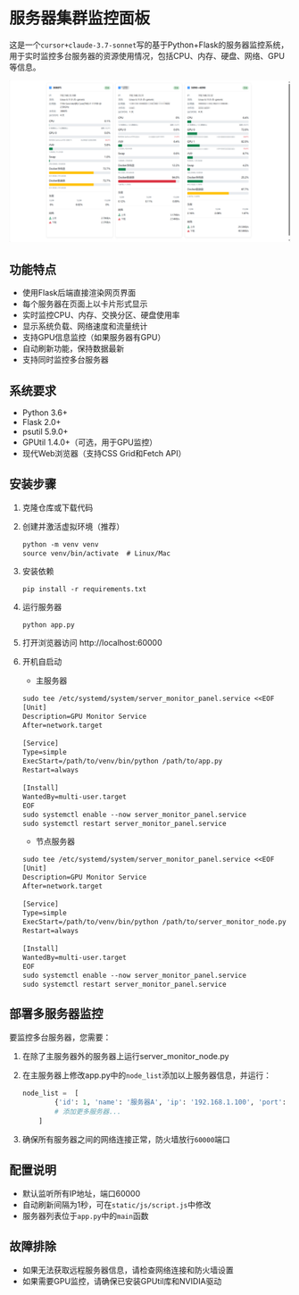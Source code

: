 # 服务器集群监控面板

这是一个`cursor+claude-3.7-sonnet`写的基于Python+Flask的服务器监控系统，用于实时监控多台服务器的资源使用情况，包括CPU、内存、硬盘、网络、GPU等信息。

![image-20250515090401342](src/image-20250515090401342.png)

## 功能特点

- 使用Flask后端直接渲染网页界面
- 每个服务器在页面上以卡片形式显示
- 实时监控CPU、内存、交换分区、硬盘使用率
- 显示系统负载、网络速度和流量统计
- 支持GPU信息监控（如果服务器有GPU）
- 自动刷新功能，保持数据最新
- 支持同时监控多台服务器

## 系统要求

- Python 3.6+
- Flask 2.0+
- psutil 5.9.0+
- GPUtil 1.4.0+（可选，用于GPU监控）
- 现代Web浏览器（支持CSS Grid和Fetch API）

## 安装步骤

1. 克隆仓库或下载代码

2. 创建并激活虚拟环境（推荐）
   ```
   python -m venv venv
   source venv/bin/activate  # Linux/Mac
   ```

3. 安装依赖
   ```
   pip install -r requirements.txt
   ```

4. 运行服务器
   ```
   python app.py
   ```

5. 打开浏览器访问 http://localhost:60000

6. 开机自启动

   - 主服务器

   ```Sh
   sudo tee /etc/systemd/system/server_monitor_panel.service <<EOF
   [Unit]
   Description=GPU Monitor Service
   After=network.target
   
   [Service]
   Type=simple
   ExecStart=/path/to/venv/bin/python /path/to/app.py
   Restart=always
   
   [Install]
   WantedBy=multi-user.target
   EOF
   sudo systemctl enable --now server_monitor_panel.service
   sudo systemctl restart server_monitor_panel.service
   ```
   
   - 节点服务器
   
   ```Sh
   sudo tee /etc/systemd/system/server_monitor_panel.service <<EOF
   [Unit]
   Description=GPU Monitor Service
   After=network.target
   
   [Service]
   Type=simple
   ExecStart=/path/to/venv/bin/python /path/to/server_monitor_node.py
   Restart=always
   
   [Install]
   WantedBy=multi-user.target
   EOF
   sudo systemctl enable --now server_monitor_panel.service
   sudo systemctl restart server_monitor_panel.service
   ```
   
   


## 部署多服务器监控

要监控多台服务器，您需要：

1. 在除了主服务器外的服务器上运行server_monitor_node.py
2. 在主服务器上修改app.py中的`node_list`添加以上服务器信息，并运行：
   ```python
   node_list =  [
           {'id': 1, 'name': '服务器A', 'ip': '192.168.1.100', 'port': 60000},
           # 添加更多服务器...
       ]
   ```

3. 确保所有服务器之间的网络连接正常，防火墙放行`60000`端口

## 配置说明

- 默认监听所有IP地址，端口60000
- 自动刷新间隔为1秒，可在`static/js/script.js`中修改
- 服务器列表位于`app.py`中的`main`函数

## 故障排除

- 如果无法获取远程服务器信息，请检查网络连接和防火墙设置
- 如果需要GPU监控，请确保已安装GPUtil库和NVIDIA驱动 